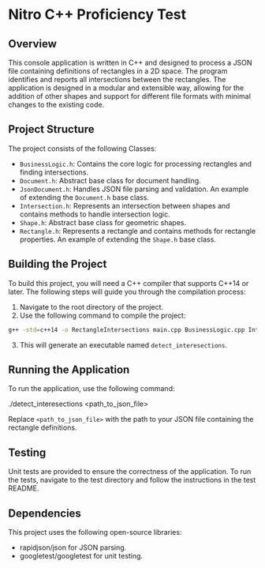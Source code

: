 # Nitro C++ Proficiency Test

## Overview
This console application is written in C++ and designed to process a JSON file containing definitions of rectangles in a 2D space. The program identifies and reports all intersections between the rectangles. The application is designed in a modular and extensible way, allowing for the addition of other shapes and support for different file formats with minimal changes to the existing code.

## Project Structure
The project consists of the following Classes:
- `BusinessLogic.h`: Contains the core logic for processing rectangles and finding intersections.
- `Document.h`: Abstract base class for document handling.
- `JsonDocument.h`: Handles JSON file parsing and validation. An example of extending the `Document.h` base class.
- `Intersection.h`: Represents an intersection between shapes and contains methods to handle intersection logic.
- `Shape.h`: Abstract base class for geometric shapes.
- `Rectangle.h`: Represents a rectangle and contains methods for rectangle properties. An example of extending the `Shape.h` base class.

## Building the Project
To build this project, you will need a C++ compiler that supports C++14 or later. The following steps will guide you through the compilation process:

1. Navigate to the root directory of the project.
2. Use the following command to compile the project:

````bash
g++ -std=c++14 -o RectangleIntersections main.cpp BusinessLogic.cpp Intersection.cpp JsonDocument.cpp Rectangle.cpp
````
3. This will generate an executable named `detect_interesections`.

## Running the Application
To run the application, use the following command:

./detect_interesections <path_to_json_file>

Replace `<path_to_json_file>` with the path to your JSON file containing the rectangle definitions.

## Testing
Unit tests are provided to ensure the correctness of the application. To run the tests, navigate to the test directory and follow the instructions in the test README.

## Dependencies
This project uses the following open-source libraries:
- rapidjson/json for JSON parsing.
- googletest/googletest for unit testing.
